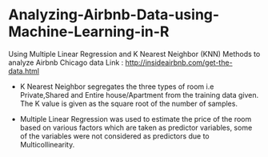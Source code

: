 # Analyzing-Airbnb-Data-using-Machine-Learning-in-R
Using Multiple Linear Regression and K Nearest Neighbor (KNN) Methods to analyze Airbnb Chicago data
Link : http://insideairbnb.com/get-the-data.html

- K Nearest Neighbor segregates the three types of room i.e Private,Shared and Entire house/Apartment from the training data given. The K value is given as the square root of the number of samples. 

- Multiple Linear Regression was used to estimate the price of the room based on various factors which are taken as predictor variables, some of the variables were not considered as predictors due to Multicollinearity.
